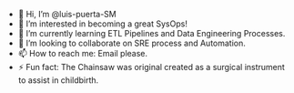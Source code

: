 - 👋 Hi, I’m @luis-puerta-SM
- 👀 I’m interested in becoming a great SysOps!
- 🌱 I’m currently learning ETL Pipelines and Data Engineering Processes.
- 💞️ I’m looking to collaborate on SRE process and Automation.
- 📫 How to reach me: Email please.
- ⚡ Fun fact: The Chainsaw was original created as a surgical instrument to assist in childbirth.

<!---
luis-puerta-SM/luis-puerta-SM is a ✨ special ✨ repository because its `README.md` (this file) appears on your GitHub profile.
You can click the Preview link to take a look at your changes.
--->
